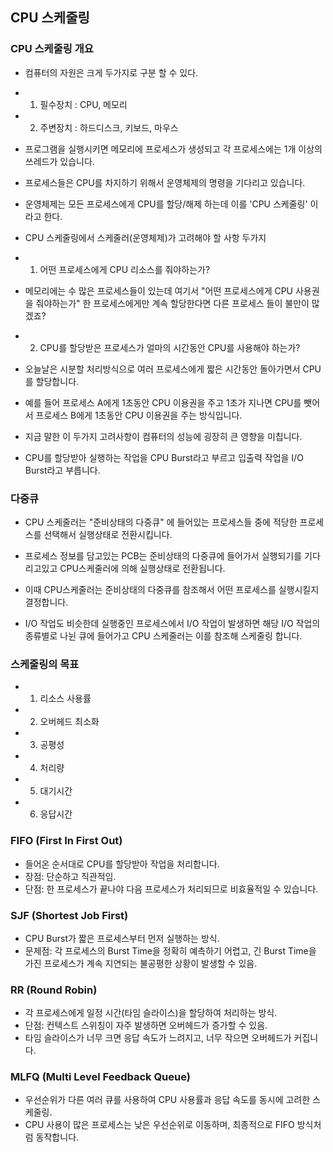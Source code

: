 ## CPU 스케줄링

### CPU 스케줄링 개요

- 컴퓨터의 자원은 크게 두가지로 구분 할 수 있다.
- 1. 필수장치 : CPU, 메모리
- 2. 주변장치 : 하드디스크, 키보드, 마우스

- 프로그램을 실행시키면 메모리에 프로세스가 생성되고 각 프로세스에는 1개 이상의 쓰레드가 있습니다.
- 프로세스들은 CPU를 차지하기 위해서 운영체제의 명령을 기다리고 있습니다.
- 운영체제는 모든 프로세스에게 CPU를 할당/해제 하는데 이를 'CPU 스케줄링' 이라고 한다.

- CPU 스케줄링에서 스케줄러(운영체제)가 고려해야 할 사항 두가지
- 1. 어떤 프로세스에게 CPU 리소스를 줘야하는가?
- 메모리에는 수 많은 프로세스들이 있는데 여기서 "어떤 프로세스에게 CPU 사용권을 줘야하는가" 한 프로세스에게만 계속 할당한다면 다른 프로세스 들이 불만이 많겠죠?
- 2. CPU를 할당받은 프로세스가 얼마의 시간동안 CPU를 사용해야 하는가?
- 오늘날은 시분할 처리방식으로 여러 프로세스에게 짧은 시간동안 돌아가면서 CPU를 할당합니다.
- 예를 들어 프로세스 A에게 1초동안 CPU 이용권을 주고 1초가 지나면 CPU를 뺏어서 프로세스 B에게 1초동안 CPU 이용권을 주는 방식입니다.
- 지금 말한 이 두가지 고려사항이 컴퓨터의 성능에 굉장히 큰 영향을 미칩니다.
- CPU를 할당받아 실행하는 작업을 CPU Burst라고 부르고 입출력 작업을 I/O Burst라고 부릅니다.

### 다중큐

- CPU 스케줄러는 "준비상태의 다중큐" 에 들어있는 프로세스들 중에 적당한 프로세스를 선택해서 실행상태로 전환시킵니다.
- 프로세스 정보를 담고있는 PCB는 준비상태의 다중큐에 들어가서 실행되기를 기다리고있고 CPU스케줄러에 의해 실행상태로 전환됩니다.
- 이때 CPU스케줄러는 준비상태의 다중큐를 참조해서 어떤 프로세스를 실행시킬지 결정합니다.

- I/O 작업도 비슷한데 실행중인 프로세스에서 I/O 작업이 발생하면 해당 I/O 작업의 종류별로 나뉜 큐에 들어가고 CPU 스케줄러는 이를 참조해 스케줄링 합니다.

### 스케줄링의 목표

- 1. 리소스 사용률
- 2. 오버헤드 최소화
- 3. 공평성
- 4. 처리량
- 5. 대기시간
- 6. 응답시간

### FIFO (First In First Out)

- 들어온 순서대로 CPU를 할당받아 작업을 처리합니다.
- 장점: 단순하고 직관적임.
- 단점: 한 프로세스가 끝나야 다음 프로세스가 처리되므로 비효율적일 수 있습니다.

### SJF (Shortest Job First)

- CPU Burst가 짧은 프로세스부터 먼저 실행하는 방식.
- 문제점: 각 프로세스의 Burst Time을 정확히 예측하기 어렵고, 긴 Burst Time을 가진 프로세스가 계속 지연되는 불공평한 상황이 발생할 수 있음.

### RR (Round Robin)

- 각 프로세스에게 일정 시간(타임 슬라이스)을 할당하여 처리하는 방식.
- 단점: 컨텍스트 스위칭이 자주 발생하면 오버헤드가 증가할 수 있음.
- 타임 슬라이스가 너무 크면 응답 속도가 느려지고, 너무 작으면 오버헤드가 커집니다.

### MLFQ (Multi Level Feedback Queue)

- 우선순위가 다른 여러 큐를 사용하여 CPU 사용률과 응답 속도를 동시에 고려한 스케줄링.
- CPU 사용이 많은 프로세스는 낮은 우선순위로 이동하며, 최종적으로 FIFO 방식처럼 동작합니다.
